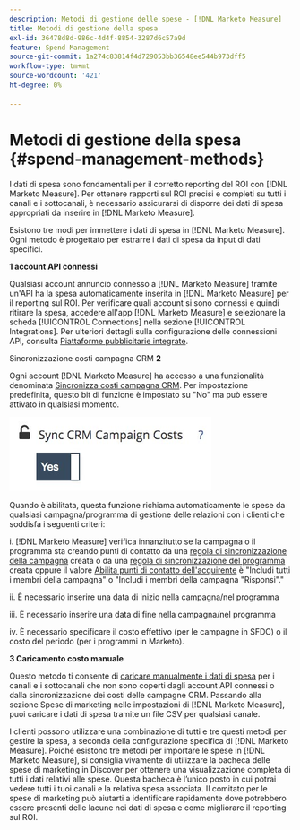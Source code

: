 ```yaml
---
description: Metodi di gestione delle spese - [!DNL Marketo Measure]
title: Metodi di gestione della spesa
exl-id: 36478d8d-986c-4d4f-8854-3287d6c57a9d
feature: Spend Management
source-git-commit: 1a274c83814f4d729053bb36548ee544b973dff5
workflow-type: tm+mt
source-wordcount: '421'
ht-degree: 0%

---
```


# Metodi di gestione della spesa {#spend-management-methods}

I dati di spesa sono fondamentali per il corretto reporting del ROI con [!DNL Marketo Measure]. Per ottenere rapporti sul ROI precisi e completi su tutti i canali e i sottocanali, è necessario assicurarsi di disporre dei dati di spesa appropriati da inserire in [!DNL Marketo Measure].

Esistono tre modi per immettere i dati di spesa in [!DNL Marketo Measure]. Ogni metodo è progettato per estrarre i dati di spesa da input di dati specifici.

**1 account API connessi**

Qualsiasi account annuncio connesso a [!DNL Marketo Measure] tramite un&#39;API ha la spesa automaticamente inserita in [!DNL Marketo Measure] per il reporting sul ROI. Per verificare quali account si sono connessi e quindi ritirare la spesa, accedere all&#39;app [!DNL Marketo Measure] e selezionare la scheda [!UICONTROL Connections] nella sezione [!UICONTROL Integrations]. Per ulteriori dettagli sulla configurazione delle connessioni API, consulta [Piattaforme pubblicitarie integrate](/help/api-connections/utilizing-marketo-measures-api-connections/integrated-ad-platforms.md#how-to-connect-ad-platforms).

Sincronizzazione costi campagna CRM **2**

Ogni account [!DNL Marketo Measure] ha accesso a una funzionalità denominata [Sincronizza costi campagna CRM](/help/marketing-spend/spend-management/crm-campaign-costs.md#availability). Per impostazione predefinita, questo bit di funzione è impostato su &quot;No&quot; ma può essere attivato in qualsiasi momento.

![](assets/spend-management-methods-1.png)

Quando è abilitata, questa funzione richiama automaticamente le spese da qualsiasi campagna/programma di gestione delle relazioni con i clienti che soddisfa i seguenti criteri:

i. [!DNL Marketo Measure] verifica innanzitutto se la campagna o il programma sta creando punti di contatto da una [regola di sincronizzazione della campagna](/help/channel-tracking-and-setup/offline-channels/custom-campaign-sync.md) creata o da una [regola di sincronizzazione del programma](/help/marketo-measure-and-marketo/marketo-measure-integrations-with-marketo/marketo-engage-programs-integration.md) creata oppure il valore [Abilita punti di contatto dell&#39;acquirente](/help/channel-tracking-and-setup/offline-channels/legacy-processes/syncing-offline-campaigns.md#how-to-create-a-campaign-and-sync-buyer-touchpoints) è &quot;Includi tutti i membri della campagna&quot; o &quot;Includi i membri della campagna &quot;Risponsi&quot;.&quot;

ii. È necessario inserire una data di inizio nella campagna/nel programma

iii. È necessario inserire una data di fine nella campagna/nel programma

iv. È necessario specificare il costo effettivo (per le campagne in SFDC) o il costo del periodo (per i programmi in Marketo).

**3 Caricamento costo manuale**

Questo metodo ti consente di [caricare manualmente i dati di spesa](/help/marketing-spend/spend-management/marketing-channel-costs.md#uploading-marketing-costs) per i canali e i sottocanali che non sono coperti dagli account API connessi o dalla sincronizzazione dei costi delle campagne CRM. Passando alla sezione Spese di marketing nelle impostazioni di [!DNL Marketo Measure], puoi caricare i dati di spesa tramite un file CSV per qualsiasi canale.

I clienti possono utilizzare una combinazione di tutti e tre questi metodi per gestire la spesa, a seconda della configurazione specifica di [!DNL Marketo Measure]. Poiché esistono tre metodi per importare le spese in [!DNL Marketo Measure], si consiglia vivamente di utilizzare la bacheca delle spese di marketing in Discover per ottenere una visualizzazione completa di tutti i dati relativi alle spese. Questa bacheca è l’unico posto in cui potrai vedere tutti i tuoi canali e la relativa spesa associata. Il comitato per le spese di marketing può aiutarti a identificare rapidamente dove potrebbero essere presenti delle lacune nei dati di spesa e come migliorare il reporting sul ROI.

